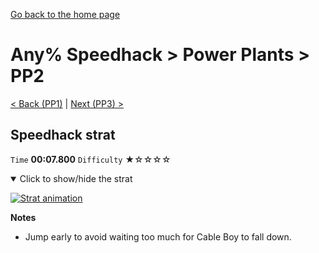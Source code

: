 [Go back to the home page](https://github.com/Doublevil/scbspeedrun)

# Any% Speedhack > Power Plants > PP2

[< Back (PP1)](https://github.com/Doublevil/scbspeedrun/blob/main/levels/any_sh/pp/PP1.md) | [Next (PP3) >](https://github.com/Doublevil/scbspeedrun/blob/main/levels/any_sh/pp/PP3.md)

## Speedhack strat

`Time` **00:07.800** `Difficulty` ★☆☆☆☆
<details open>
  <summary>Click to show/hide the strat</summary>

  [![Strat animation](https://github.com/Doublevil/scbspeedrun/blob/main/media/levels/pp/PP2_S_Strat.webp)](https://github.com/Doublevil/scbspeedrun/blob/main/media/levels/pp/PP2_S_Strat.mp4?raw=true)

  **Notes**
  - Jump early to avoid waiting too much for Cable Boy to fall down.
</details>
